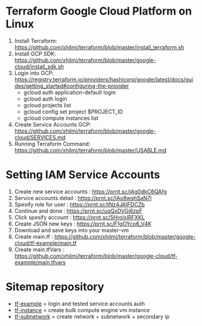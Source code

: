# Terraform Google Cloud Platform on Linux
1. Install Terraform: https://github.com/xhilmi/terraform/blob/master/install_terraform.sh
2. Install GCP SDK: https://github.com/xhilmi/terraform/blob/master/google-cloud/install_sdk.sh
3. Login into GCP: https://registry.terraform.io/providers/hashicorp/google/latest/docs/guides/getting_started#configuring-the-provider
    - gcloud auth application-default login
    - gcloud auth login
    - gcloud projects list
    - gcloud config set project $PROJECT_ID
    - gcloud compute instances list 
4. Create Service Accounts GCP: https://github.com/xhilmi/terraform/blob/master/google-cloud/SERVICES.md
5. Running Terraform Command: https://github.com/xhilmi/terraform/blob/master/USABLE.md

# Setting IAM Service Accounts 
1. Create new service accounts : https://prnt.sc/iAg0dkC6QAfg
2. Service accounts detail : https://prnt.sc/IAo8wshSaN7l
3. Spesify role for user : https://prnt.sc/tNz4JAIFDCZb
4. Continue and done : https://prnt.sc/uqQxDVGi6zpF
5. Click spesify account : https://prnt.sc/5HrolxIRFXKL
6. Create JSON new keys : https://prnt.sc/F1gOYco6_V4K
7. Download and save keys into your master-vm
8. Create main.tf : https://github.com/xhilmi/terraform/blob/master/google-cloud/tf-example/main.tf
9. Create main.tfVars : https://github.com/xhilmi/terraform/blob/master/google-cloud/tf-example/main.tfvars

# Sitemap repository
- [tf-example](https://github.com/xhilmi/terraform/tree/master/google-cloud/tf-example) = login and tested service accounts auth 
- [tf-instance](https://github.com/xhilmi/terraform/tree/master/google-cloud/tf-instance) = create bulk compute engine vm instance 
- [tf-subnetwork](https://github.com/xhilmi/terraform/tree/master/google-cloud/tf-subnetwork) = create network + subnetwork + secondary ip  
